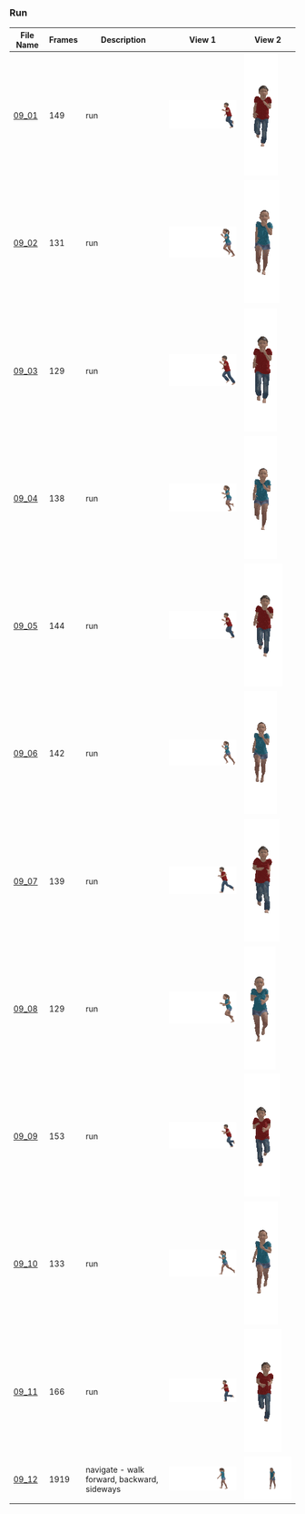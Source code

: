 ### Run
|File Name|Frames|Description|View 1|View 2|
|-|-|-|-|-|
|[09_01](https://github.com/Shriinivas/cmubvh/raw/main/Sequence-001-009/09/Data/09_01.zip)|149|run|<img src="https://github.com/Shriinivas/cmubvhgifs/blob/main/Sequence-001-009/09/09_01_0.gif"/>|<img src="https://github.com/Shriinivas/cmubvhgifs/blob/main/Sequence-001-009/09/09_01_1.gif"/>|
|[09_02](https://github.com/Shriinivas/cmubvh/raw/main/Sequence-001-009/09/Data/09_02.zip)|131|run|<img src="https://github.com/Shriinivas/cmubvhgifs/blob/main/Sequence-001-009/09/09_02_0.gif"/>|<img src="https://github.com/Shriinivas/cmubvhgifs/blob/main/Sequence-001-009/09/09_02_1.gif"/>|
|[09_03](https://github.com/Shriinivas/cmubvh/raw/main/Sequence-001-009/09/Data/09_03.zip)|129|run|<img src="https://github.com/Shriinivas/cmubvhgifs/blob/main/Sequence-001-009/09/09_03_0.gif"/>|<img src="https://github.com/Shriinivas/cmubvhgifs/blob/main/Sequence-001-009/09/09_03_1.gif"/>|
|[09_04](https://github.com/Shriinivas/cmubvh/raw/main/Sequence-001-009/09/Data/09_04.zip)|138|run|<img src="https://github.com/Shriinivas/cmubvhgifs/blob/main/Sequence-001-009/09/09_04_0.gif"/>|<img src="https://github.com/Shriinivas/cmubvhgifs/blob/main/Sequence-001-009/09/09_04_1.gif"/>|
|[09_05](https://github.com/Shriinivas/cmubvh/raw/main/Sequence-001-009/09/Data/09_05.zip)|144|run|<img src="https://github.com/Shriinivas/cmubvhgifs/blob/main/Sequence-001-009/09/09_05_0.gif"/>|<img src="https://github.com/Shriinivas/cmubvhgifs/blob/main/Sequence-001-009/09/09_05_1.gif"/>|
|[09_06](https://github.com/Shriinivas/cmubvh/raw/main/Sequence-001-009/09/Data/09_06.zip)|142|run|<img src="https://github.com/Shriinivas/cmubvhgifs/blob/main/Sequence-001-009/09/09_06_0.gif"/>|<img src="https://github.com/Shriinivas/cmubvhgifs/blob/main/Sequence-001-009/09/09_06_1.gif"/>|
|[09_07](https://github.com/Shriinivas/cmubvh/raw/main/Sequence-001-009/09/Data/09_07.zip)|139|run|<img src="https://github.com/Shriinivas/cmubvhgifs/blob/main/Sequence-001-009/09/09_07_0.gif"/>|<img src="https://github.com/Shriinivas/cmubvhgifs/blob/main/Sequence-001-009/09/09_07_1.gif"/>|
|[09_08](https://github.com/Shriinivas/cmubvh/raw/main/Sequence-001-009/09/Data/09_08.zip)|129|run|<img src="https://github.com/Shriinivas/cmubvhgifs/blob/main/Sequence-001-009/09/09_08_0.gif"/>|<img src="https://github.com/Shriinivas/cmubvhgifs/blob/main/Sequence-001-009/09/09_08_1.gif"/>|
|[09_09](https://github.com/Shriinivas/cmubvh/raw/main/Sequence-001-009/09/Data/09_09.zip)|153|run|<img src="https://github.com/Shriinivas/cmubvhgifs/blob/main/Sequence-001-009/09/09_09_0.gif"/>|<img src="https://github.com/Shriinivas/cmubvhgifs/blob/main/Sequence-001-009/09/09_09_1.gif"/>|
|[09_10](https://github.com/Shriinivas/cmubvh/raw/main/Sequence-001-009/09/Data/09_10.zip)|133|run|<img src="https://github.com/Shriinivas/cmubvhgifs/blob/main/Sequence-001-009/09/09_10_0.gif"/>|<img src="https://github.com/Shriinivas/cmubvhgifs/blob/main/Sequence-001-009/09/09_10_1.gif"/>|
|[09_11](https://github.com/Shriinivas/cmubvh/raw/main/Sequence-001-009/09/Data/09_11.zip)|166|run|<img src="https://github.com/Shriinivas/cmubvhgifs/blob/main/Sequence-001-009/09/09_11_0.gif"/>|<img src="https://github.com/Shriinivas/cmubvhgifs/blob/main/Sequence-001-009/09/09_11_1.gif"/>|
|[09_12](https://github.com/Shriinivas/cmubvh/raw/main/Sequence-001-009/09/Data/09_12.zip)|1919|navigate - walk forward, backward, sideways|<img src="https://github.com/Shriinivas/cmubvhgifs/blob/main/Sequence-001-009/09/09_12_0.gif"/>|<img src="https://github.com/Shriinivas/cmubvhgifs/blob/main/Sequence-001-009/09/09_12_1.gif"/>|
